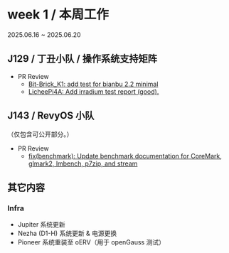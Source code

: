 # week 1 / 本周工作

2025.06.16 ~ 2025.06.20

## J129 / 丁丑小队 / 操作系统支持矩阵

- PR Review
    - [Bit-Brick_K1: add test for bianbu 2.2 minimal](https://github.com/ruyisdk/support-matrix/pull/323)
    - [LicheePi4A: Add irradium test report (good).](https://github.com/ruyisdk/support-matrix/pull/327)

## J143 / RevyOS 小队

（仅包含可公开部分。）

- PR Review
  - [fix(benchmark): Update benchmark documentation for CoreMark, glmark2, lmbench, p7zip, and stream](https://github.com/revyos/docs/pull/48)

## 其它内容

### Infra

- Jupiter 系统更新
- Nezha (D1-H) 系统更新 & 电源更换
- Pioneer 系统重装至 oERV（用于 openGauss 测试）